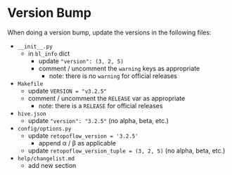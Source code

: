 # Version Bump

When doing a version bump, update the versions in the following files:

- `__init__.py`
    - in `bl_info` dict
        - update `"version": (3, 2, 5)`
        - comment / uncomment the `warning` keys as appropriate
            - note: there is no `warning` for official releases
- `Makefile`
    - update `VERSION = "v3.2.5"`
    - comment / uncomment the `RELEASE` var as appropriate
        - note: there is a `RELEASE` for official releases
- `hive.json`
    - update `"version": "3.2.5"` (no alpha, beta, etc.)
- `config/options.py`
    - update `retopoflow_version = '3.2.5'`
        - append α / β as applicable
    - update `retopoflow_version_tuple = (3, 2, 5)` (no alpha, beta, etc.)
- `help/changelist.md`
    - add new section
